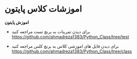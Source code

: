 # اموزشات کلاس پایتون


__اموزش پایتون__


* برای دیدن تمرینات به برنچ تست مراجعه کنید
https://github.com/ahmadreza1383/Python_Class/tree/test

* برای دیدن فایل های اموزشی کلاس به برنچ کلس مراجعه کنید
https://github.com/ahmadreza1383/Python_Class/tree/class
